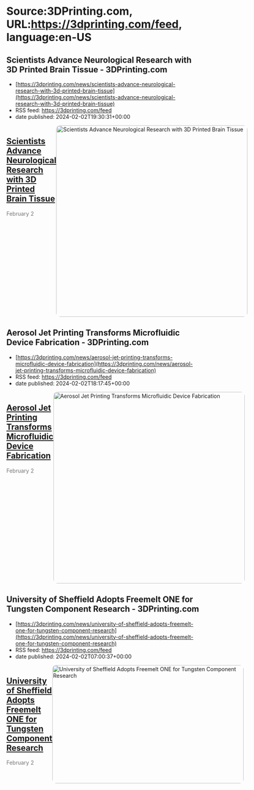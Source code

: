 # Source:3DPrinting.com, URL:https://3dprinting.com/feed, language:en-US

## Scientists Advance Neurological Research with 3D Printed Brain Tissue - 3DPrinting.com
 - [https://3dprinting.com/news/scientists-advance-neurological-research-with-3d-printed-brain-tissue](https://3dprinting.com/news/scientists-advance-neurological-research-with-3d-printed-brain-tissue)
 - RSS feed: https://3dprinting.com/feed
 - date published: 2024-02-02T19:30:31+00:00

<div style="display: flex;"><div><h2><a href="https://3dprinting.com/news/scientists-advance-neurological-research-with-3d-printed-brain-tissue/" target="_blank">Scientists Advance Neurological Research with 3D Printed Brain Tissue</a></h2><span style="color: #777; font-size: 14px; margin-top: auto;">February 2</span></div><div><img alt="Scientists Advance Neurological Research with 3D Printed Brain Tissue" class="attachment-singular-featured-thumb size-singular-featured-thumb wp-post-image" height="500" src="https://3dprinting.com/wp-content/uploads/image2-98-500x500.jpg" style="border-radius: 10px; overflow: hidden;" width="500" /></div></div>

## Aerosol Jet Printing Transforms Microfluidic Device Fabrication - 3DPrinting.com
 - [https://3dprinting.com/news/aerosol-jet-printing-transforms-microfluidic-device-fabrication](https://3dprinting.com/news/aerosol-jet-printing-transforms-microfluidic-device-fabrication)
 - RSS feed: https://3dprinting.com/feed
 - date published: 2024-02-02T18:17:45+00:00

<div style="display: flex;"><div><h2><a href="https://3dprinting.com/news/aerosol-jet-printing-transforms-microfluidic-device-fabrication/" target="_blank">Aerosol Jet Printing Transforms Microfluidic Device Fabrication</a></h2><span style="color: #777; font-size: 14px; margin-top: auto;">February 2</span></div><div><img alt="Aerosol Jet Printing Transforms Microfluidic Device Fabrication" class="attachment-singular-featured-thumb size-singular-featured-thumb wp-post-image" height="500" src="https://3dprinting.com/wp-content/uploads/image5-25-500x500.jpg" style="border-radius: 10px; overflow: hidden;" width="500" /></div></div>

## University of Sheffield Adopts Freemelt ONE for Tungsten Component Research - 3DPrinting.com
 - [https://3dprinting.com/news/university-of-sheffield-adopts-freemelt-one-for-tungsten-component-research](https://3dprinting.com/news/university-of-sheffield-adopts-freemelt-one-for-tungsten-component-research)
 - RSS feed: https://3dprinting.com/feed
 - date published: 2024-02-02T07:00:37+00:00

<div style="display: flex;"><div><h2><a href="https://3dprinting.com/news/university-of-sheffield-adopts-freemelt-one-for-tungsten-component-research/" target="_blank">University of Sheffield Adopts Freemelt ONE for Tungsten Component Research</a></h2><span style="color: #777; font-size: 14px; margin-top: auto;">February 2</span></div><div><img alt="University of Sheffield Adopts Freemelt ONE for Tungsten Component Research" class="attachment-singular-featured-thumb size-singular-featured-thumb wp-post-image" height="309" src="https://3dprinting.com/wp-content/uploads/image2-97-500x309.jpg" style="border-radius: 10px; overflow: hidden;" width="500" /></div></div>

